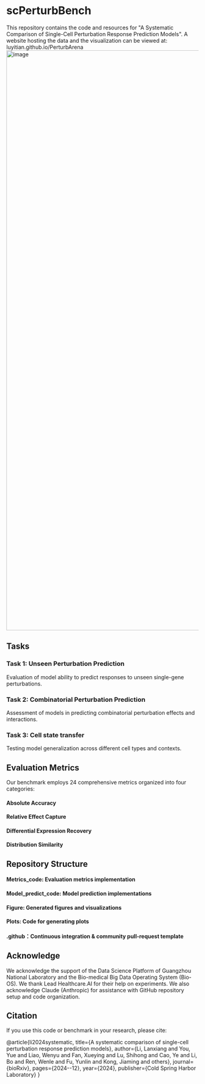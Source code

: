 # scPerturbBench
This repository contains the code and resources for "A Systematic Comparison of Single-Cell Perturbation Response Prediction Models".
A website hosting the data and the visualization can be viewed at: luyitian.github.io/PerturbArena
<img width="1238" height="1518" alt="image" src="https://github.com/user-attachments/assets/76adb7ac-ec0c-423a-bbda-157c4bee6b5e" />

## Tasks
### Task 1: Unseen Perturbation Prediction
Evaluation of model ability to predict responses to unseen single-gene perturbations.
### Task 2: Combinatorial Perturbation Prediction
Assessment of models in predicting combinatorial perturbation effects and interactions.
### Task 3: Cell state transfer
Testing model generalization across different cell types and contexts.

## Evaluation Metrics
Our benchmark employs 24 comprehensive metrics organized into four categories:
#### Absolute Accuracy
#### Relative Effect Capture
#### Differential Expression Recovery
#### Distribution Similarity

## Repository Structure
#### Metrics_code: Evaluation metrics implementation
#### Model_predict_code: Model prediction implementations
#### Figure: Generated figures and visualizations
#### Plots: Code for generating plots
#### .github：Continuous integration & community pull-request template

## Acknowledge
We acknowledge the support of the Data Science Platform of Guangzhou National Laboratory and the Bio-medical Big Data Operating System (Bio-OS). We thank Lead Healthcare.AI for their help on experiments. We also acknowledge Claude (Anthropic) for assistance with GitHub repository setup and code organization.


## Citation
If you use this code or benchmark in your research, please cite:

@article{li2024systematic,
  title={A systematic comparison of single-cell perturbation response prediction models},
  author={Li, Lanxiang and You, Yue and Liao, Wenyu and Fan, Xueying and Lu, Shihong and Cao, Ye and Li, Bo and Ren, Wenle and Fu, Yunlin and Kong, Jiaming and others},
  journal={bioRxiv},
  pages={2024--12},
  year={2024},
  publisher={Cold Spring Harbor Laboratory}
}
